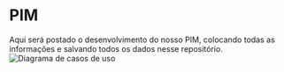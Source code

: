 # PIM
Aqui será postado o desenvolvimento do nosso PIM, colocando todas as informações e salvando todos os dados nesse repositório.
![Diagrama de casos de uso](https://github.com/VitorMoura-codificador/PIM/blob/main/PIM/Casos%20de%20uso.png?raw=true)
